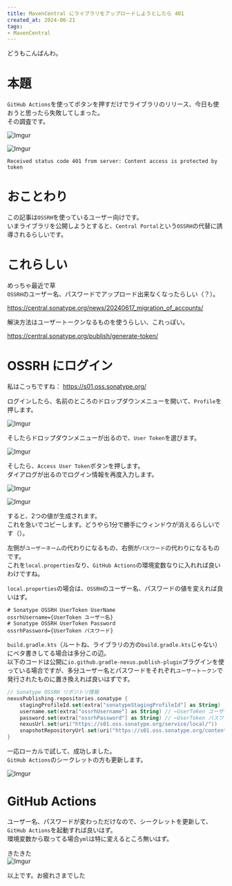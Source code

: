 ```yaml
---
title: MavenCentral にライブラリをアップロードしようとしたら 401
created_at: 2024-06-21
tags:
- MavenCentral
---
```

どうもこんばんわ。  

# 本題
`GitHub Actions`を使ってボタンを押すだけでライブラリのリリース、今日も使おうと思ったら失敗してしまった。  
その調査です。

![Imgur](https://i.imgur.com/jPY6u4r.png)

![Imgur](https://i.imgur.com/T6cHzV3.png)

```plaintext
Received status code 401 from server: Content access is protected by token
```

# おことわり
この記事は`OSSRH`を使っているユーザー向けです。  
いまライブラリを公開しようとすると、`Central Portal`という`OSSRH`の代替に誘導されるらしいです。

# これらしい
めっちゃ最近で草  
`OSSRH`のユーザー名、パスワードでアップロード出来なくなったらしい（？）。

https://central.sonatype.org/news/20240617_migration_of_accounts/

解決方法はユーザートークンなるものを使うらしい、これっぽい。

https://central.sonatype.org/publish/generate-token/

# OSSRH にログイン
私はこっちですね： https://s01.oss.sonatype.org/

ログインしたら、名前のところのドロップダウンメニューを開いて、`Profile`を押します。  

![Imgur](https://i.imgur.com/OtbqxgB.png)

そしたらドロップダウンメニューが出るので、`User Token`を選びます。

![Imgur](https://i.imgur.com/lRZ7zoW.png)

そしたら、`Access User Token`ボタンを押します。  
ダイアログが出るのでログイン情報を再度入力します。

![Imgur](https://i.imgur.com/0xv6cDA.png)

![Imgur](https://i.imgur.com/AeINvdg.png)

すると、2つの値が生成されます。  
これを急いでコピーします。どうやら1分で勝手にウィンドウが消えるらしいです（）。  

左側が`ユーザーネーム`の代わりになるもの、右側が`パスワード`の代わりになるものです。  
これを`local.properties`なり、`GitHub Actions`の環境変数なりに入れれば良いわけですね。

`local.properties`の場合は、`OSSRH`のユーザー名、パスワードの値を変えれば良いはず。

```properties
# Sonatype OSSRH UserToken UserName
ossrhUsername={UserToken ユーザー名}
# Sonatype OSSRH UserToken Password
ossrhPassword={UserToken パスワード}
```

`build.gradle.kts`（ルートね、ライブラリの方の`build.gradle.kts`じゃない）にベタ書きしてる場合は多分この辺。  
以下のコードは公開に`io.github.gradle-nexus.publish-plugin`プラグインを使っている場合ですが、多分ユーザー名とパスワードをそれぞれ`ユーザートークン`で発行されたものに置き換えれば良いはずです。

```kotlin
// Sonatype OSSRH リポジトリ情報
nexusPublishing.repositories.sonatype {
    stagingProfileId.set(extra["sonatypeStagingProfileId"] as String)
    username.set(extra["ossrhUsername"] as String) // ←UserToken ユーザー名、私は環境変数から取ってるので extra から取り出している
    password.set(extra["ossrhPassword"] as String) // ←UserToken パスワード、私は環境変数から取ってるので extra から取り出している
    nexusUrl.set(uri("https://s01.oss.sonatype.org/service/local/"))
    snapshotRepositoryUrl.set(uri("https://s01.oss.sonatype.org/content/repositories/snapshots/"))
}
```

一応ローカルで試して、成功しました。  
`GitHub Actions`のシークレットの方も更新します。

![Imgur](https://i.imgur.com/y85zKvC.png)

# GitHub Actions
ユーザー名、パスワードが変わっただけなので、シークレットを更新して、`GitHub Actions`を起動すれば良いはず。  
環境変数から取ってる場合`yml`は特に変えるところ無いはず。

きたきた  
![Imgur](https://i.imgur.com/8F5BOpK.png)

以上です。お疲れさまでした